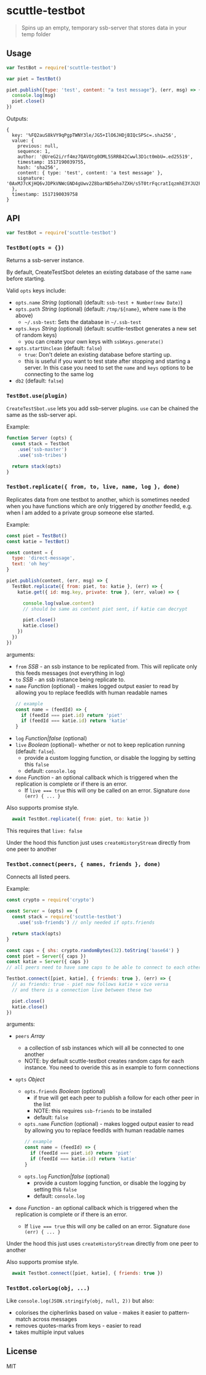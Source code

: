 # scuttle-testbot

> Spins up an empty, temporary ssb-server that stores data in your temp folder


## Usage

```js
var TestBot = require('scuttle-testbot')

var piet = TestBot()

piet.publish({type: 'test', content: "a test message"}, (err, msg) => {
  console.log(msg)
  piet.close()
})
```

Outputs:
```
{
  key: '%FQ2auS8kVY9qPgpTWNY3le/JG5+IlO6JHDjBIQcSPSc=.sha256',
  value: {
    previous: null,
    sequence: 1,
    author: '@UreG2i/rf4mz7QAVOtg0OML5SRRB42Cwwl3D1ct0mbU=.ed25519',
    timestamp: 1517190039755,
    hash: 'sha256',
    content: { type: 'test', content: 'a test message' },
    signature: '0AxMJ7cKjHQ6vJDPkVNWcGND4gUwv2Z8barND5eha7ZXH/s5T0trFqcratIqzmhE3YJU2FY61Rf1S/Za2foLCA==.sig.ed25519'
  },
  timestamp: 1517190039758
}
```

## API

```js
var TestBot = require('scuttle-testbot')
```

### `TestBot(opts = {})`

Returns a ssb-server instance.

By default, CreateTestSbot deletes an existing database of the same `name` before starting.

Valid `opts` keys include:
- `opts.name` *String* (optional) (default: `ssb-test + Number(new Date)`)
- `opts.path` *String* (optional) (default: `/tmp/${name}`, where `name` is the above)
    - `~/.ssb-test`: Sets the database in `~/.ssb-test`
- `opts.keys` *String* (optional) (default: scuttle-testbot generates a new set of random keys)
    - you can create your own keys with `ssbKeys.generate()`
- `opts.startUnclean` (default: `false`)
    - `true`: Don't delete an existing database before starting up.
    - this is useful if you want to test state after stopping and starting a server. In this case you need to set the `name` and `keys` options to be connecting to the same log
- `db2` (default: `false`)

### `TestBot.use(plugin)`

`CreateTestSbot.use` lets you add ssb-server plugins. `use` can be chained the same as the ssb-server api.

Example:

```js
function Server (opts) {
  const stack = Testbot
    .use('ssb-master')
    .use('ssb-tribes')

  return stack(opts)
}
```

### `Testbot.replicate({ from, to, live, name, log }, done)`

Replicates data from one testbot to another, which is sometimes needed when you have functions
which are only triggered by _another_ feedId, e.g. when I am added to a private group someone else started.

Example:

```js
const piet = TestBot()
const katie = TestBot()

const content = {
  type: 'direct-message',
  text: 'oh hey'
}

piet.publish(content, (err, msg) => {
  TestBot.replicate({ from: piet, to: katie }, (err) => {
    katie.get({ id: msg.key, private: true }, (err, value) => {

      console.log(value.content)
      // should be same as content piet sent, if katie can decrypt

      piet.close()
      katie.close()
    })
  })
})
```

arguments:
- `from` *SSB* - an ssb instance to be replicated from. This will replicate only this feeds messages (not everything in log)
- `to` *SSB* - an ssb instance being replicate to.
- `name` *Function* (optional) - makes logged output easier to read by allowing you to replace feedIds with human readable names
    ```js
    // example
    const name = (feedId) => {
      if (feedId === piet.id) return 'piet'
      if (feedId === katie.id) return 'katie'
    }
    ```
- `log` *Function|false* (optional)
- `live` *Boolean* (optional)- whether or not to keep replication running (default: `false`).
    - provide a custom logging function, or disable the logging by setting this `false`
    - default: `console.log`
- `done` *Function* - an optional callback which is triggered when the replication is complete or if there is an error.
    - If `live === true` this will ony be called on an error. Signature `done (err) { ... }`

Also supports promise style.
```js
  await TestBot.replicate({ from: piet, to: katie })
```
This requires that `live: false`

Under the hood this function just uses `createHistoryStream` directly from one peer to another

### `Testbot.connect(peers, { names, friends }, done)`

Connects all listed peers.

Example:

```js
const crypto = require('crypto')

const Server = (opts) => {
  const stack = require('scuttle-testbot')
    .use('ssb-friends') // only needed if opts.friends

  return stack(opts)
}

const caps = { shs: crypto.randomBytes(32).toString('base64') }
const piet = Server({ caps })
const katie = Server({ caps })
// all peers need to have same caps to be able to connect to each other

Testbot.connect([piet, katie], { friends: true }, (err) => {
  // as friends: true - piet now follows katie + vice versa
  // and there is a connection live between these two

  piet.close()
  katie.close()
})
```

arguments:
- `peers` *Array*
    - a collection of ssb instances which will all be connected to one another
    - NOTE: by default scuttle-testbot creates random caps for each instance. You need to overide this as in example to form connections

- `opts` *Object*
    - `opts.friends` *Boolean* (optional)
        - if true will get each peer to publish a follow for each other peer in the list
        - NOTE: this requires `ssb-friends` to be installed
        - default: `false`
    - `opts.name` *Function* (optional) - makes logged output easier to read by allowing you to replace feedIds with human readable names
        ```js
        // example
        const name = (feedId) => {
          if (feedId === piet.id) return 'piet'
          if (feedId === katie.id) return 'katie'
        }
        ```
    - `opts.log` *Function|false* (optional)
        - provide a custom logging function, or disable the logging by setting this `false`
        - default: `console.log`

- `done` *Function* - an optional callback which is triggered when the replication is complete or if there is an error.
    - If `live === true` this will ony be called on an error. Signature `done (err) { ... }`

Under the hood this just uses `createHistoryStream` directly from one peer to another

Also supports promise style.
```js
  await Testbot.connect([piet, katie], { friends: true })
```

### `TestBot.colorLog(obj, ...)`

Like `console.log(JSON.stringify(obj, null, 2))` but also:
- colorises the cipherlinks based on value - makes it easier to pattern-match across messages
- removes quotes-marks from keys - easier to read
- takes multiiple input values


## License

MIT

